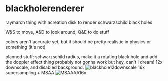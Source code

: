 # blackholerenderer
raymarch thing with acreation disk to render schwarzschild black holes

W&S to move, A&D to look around, Q&E to do stuff

colors aren't accurate yet, but it should be pretty realistic in physics or something (it's not)

planned stuff: schwarzschild radius, make it a rotating black hole and add the doppler effect thing
probably not gonna work but hey, can't I dream!
12x downscale, and disabled background.
![blackhole12downscale](https://github.com/iogamesmaker/blackholerenderer/assets/51845955/0512ac1b-e9f4-452b-bd6e-2345c2043e49)
16x supersampling + MSAA
![MSAAAA16x](https://github.com/iogamesmaker/blackholerenderer/assets/51845955/0dfbbd7d-f572-4faf-a8a5-9889992801a1)
